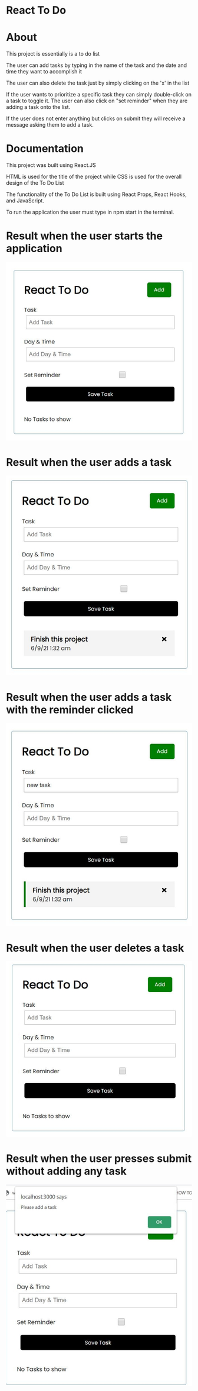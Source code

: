 # React To Do

# About

This project is essentially is a to do list

The user can add tasks by typing in the name of the task and the date and time they want to accomplish it

The user can also delete the task just by simply clicking on the 'x' in the list

If the user wants to prioritize a specific task they can simply double-click on a task to toggle it. The user can also click on "set reminder" when they are adding a task onto the list.

If the user does not enter anything but clicks on submit they will receive a message asking them to add a task.

# Documentation
This project was built using React.JS 

HTML is used for the title of the project while CSS is used for the overall design of the To Do List

The functionality of the To Do List is built using React Props, React Hooks, and JavaScript.

To run the application the user must type in npm start in the terminal.

# Result when the user starts the application
![](images/thumbnail.jpg)
# Result when the user adds a task 
![](images/addingTask.jpg)
# Result when the user adds a task with the reminder clicked
![](images/toggleRemind.jpg)
# Result when the user deletes a task
![](images/delete.jpg)
# Result when the user presses submit without adding any task
![](images/error.jpg) 
